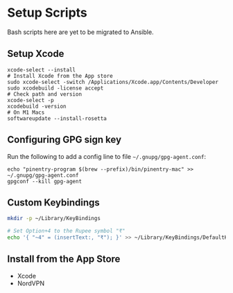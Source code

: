 # Setup Scripts

Bash scripts here are yet to be migrated to Ansible.

## Setup Xcode

```shell
xcode-select --install
# Install Xcode from the App store
sudo xcode-select -switch /Applications/Xcode.app/Contents/Developer
sudo xcodebuild -license accept
# Check path and version
xcode-select -p
xcodebuild -version
# On M1 Macs
softwareupdate --install-rosetta
```

## Configuring GPG sign key

Run the following to add a config line to file `~/.gnupg/gpg-agent.conf`:

```shell
echo "pinentry-program $(brew --prefix)/bin/pinentry-mac" >> ~/.gnupg/gpg-agent.conf
gpgconf --kill gpg-agent
```

## Custom Keybindings

```bash
mkdir -p ~/Library/KeyBindings

# Set Option+4 to the Rupee symbol "₹"
echo '{ "~4" = (insertText:, "₹"); }' >> ~/Library/KeyBindings/DefaultKeyBinding.dict
```

## Install from the App Store

- Xcode
- NordVPN
